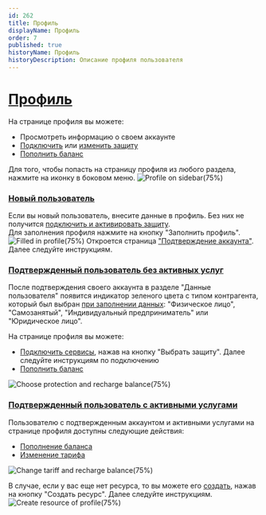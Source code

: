 ```yaml
---
id: 262
title: Профиль
displayName: Профиль
order: 7
published: true
historyName: Профиль
historyDescription: Описание профиля пользователя
---
```


# [Профиль](profile)

На странице профиля вы можете:
- Просмотреть информацию о своем аккаунте </br>
- [Подключить]([208]) или [изменить защиту]([258]) </br>
- [Пополнить баланс]([263])

Для того, чтобы попасть на страницу профиля из любого раздела, нажмите на иконку в боковом меню.
![Profile on sidebar(75%)](https://img.solarspace.pro/docs/profile-on-sidebar.jpg "Иконка профиля в боковом меню")  

### [Новый пользователь](new-user)

Если вы новый пользователь, внесите данные в профиль. Без них не получится [подключить и активировать защиту]([208]). </br>
Для заполнения профиля нажмите на кнопку "Заполнить профиль".
![Filled in profile(75%)](https://img.solarspace.pro/docs/filled-in-profile.jpg "Заполнение профиля")
Откроется страница ["Подтверждение аккаунта"]([243]). Далее следуйте инструкциям.

### [Подтвержденный пользователь без активных услуг](verified-user-without-active-services)

После подтверждения своего аккаунта в разделе "Данные пользователя" появится индикатор зеленого цвета с типом контрагента, который был выбран [при заполнении данных]([243]): "Физическое лицо", "Самозанятый", "Индивидуальный предприниматель" или "Юридическое лицо".

На странице профиля вы можете:
- [Подключить сервисы]([208]), нажав на кнопку "Выбрать защиту". Далее следуйте инструкциям по подключению </br>
- [Пополнить баланс]([263])

![Choose protection and recharge balance(75%)](https://img.solarspace.pro/docs/choose-protection-and-recharge-balance.jpg "Выбор защиты и пополнение баланса") 

### [Подтвержденный пользователь с активными услугами](verified-user-with-active-services)

Пользователю с подтвержденным аккаунтом и активными услугами на странице профиля доступны следующие действия:
- [Пополнение баланса]([263]) </br>
- [Изменение тарифа]([258])

![Change tariff and recharge balance(75%)](https://img.solarspace.pro/docs/change-tariff-and-recharge-balance.jpg "Изменение тарифа и пополнение баланса")

В случае, если у вас еще нет ресурса, то вы можете его [создать]([205]), нажав на кнопку "Создать ресурс". Далее следуйте инструкциям. 
![Create resource of profile(75%)](https://img.solarspace.pro/docs/create-resource-of-profile.jpg "Создание ресурса на странице профиля")